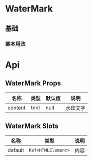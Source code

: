 # WaterMark

## 基础

### 基本用法

<preview path="./src/basic.vue" title="基本使用"></preview>

# Api

## WaterMark Props

| 名称    | 类型   | 默认值 | 说明     |
| ------- | ------ | ------ | -------- |
| content | `text` | null   | 水印文字 |

## WaterMark Slots

| 名称    | 类型               | 说明 |
| ------- | ------------------ | ---- |
| default | `Ref<HTMLElement>` | 内容 |
